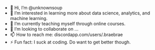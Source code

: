 - 👋 Hi, I’m @unknownsoup
- 👀 I’m interested in learning more about data science, analytics, and machine learning. 
- 🌱 I’m currently teaching myself through online courses. 
- 💞️ I’m looking to collaborate on ...
- 📫 How to reach me: discordapp.com/users/.braebrae
- ⚡ Fun fact: I suck at coding. Do want to get better though. 
